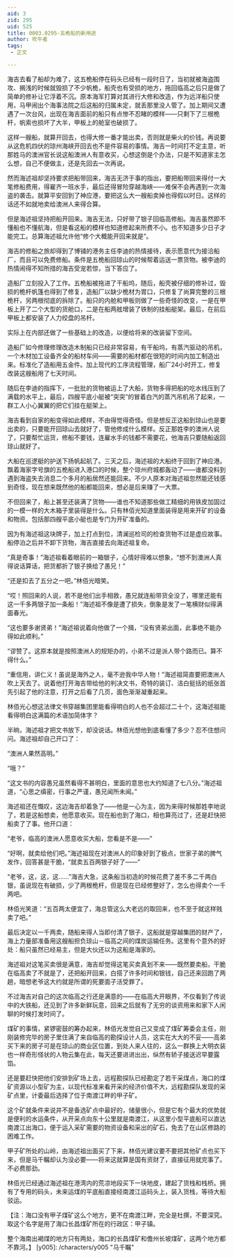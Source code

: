 ```yaml
---
aid: 3
zid: 295
uid: 525
title: 0003.0295-五桅船的新用途
author: 吹牛者
tags: 
 - 正文

---
```




  海吉去看了船却为难了，这五桅船停在码头已经有一段时日了，当初就被海盗围攻、搁浅的时候就毁损了不少帆桅，船壳也有受损的地方，拖回临高之后只是做了简单的修补让它浮着不沉。原本海军打算对其进行大修和改造，作为远洋船只使用，马甲闹出个海事法院之后这船的归属未定，就丢那里没人管了。加上期间又遭遇了一次台风，出现在海吉面前的船只有点惨不忍睹的模样——只剩下了三根桅杆，帆索也损坏了大半，甲板上的舱室也破损了。

  这样一艘船，就算开回去，也得大修一番才能出卖，否则就是柴火的价钱。再说要从这危机四伏的琼州海峡开回去也不是件容易的事情。海吉一时间打不定主意，听那姓马的澳洲官长说这船澳洲人有意收买，心想这倒是个办法，只是不知道家主怎么想，自己不便做主，还是先回去一次再说。

  然而海述祖却坚持要求把船带回来，海吉无济于事的指出，要把船带回来得付一大笔修船费用，得雇齐一班水手，最后还得冒险穿越海峡——难保不会再遇到一次海盗的袭击。就算平安回到了神应港，要把这么大一艘船卖掉也得假以时日。这样的话还不如就地卖给澳洲人来得合算。

  但是海述祖坚持把船开回来。海吉无法，只好带了银子回临高修船。海吉虽然即不懂船也不懂航海，但是看这船的模样也知道修起来所费不小。也不知道多少日子才能完工。总算海述祖允许他“修个大概能开回来就是”。

  海吉的修船之旅却得到了博铺的港务主任李迪的热情接待，表示愿意代为接洽船厂，而且可以免费修船。条件是五桅船回琼山的时候帮着运送一票货物。被李迪的热情闹得不知所措的海吉受宠若惊，当下答应了。

  造船厂立刻投入了工作。五桅船被拖进了干船坞，随后，船壳被仔细的修补过，毁损的桅杆帆篷也得到了修复，造船厂以缺少桅材为胃口，只修复了尚算完整的三根桅杆，另两根彻底的拆除了。船只的内舱和甲板则做了一些奇怪的改变，一是在甲板上开了二个大型的货舱口，二是在船两舷增装了铁制的挂船艇架。最后，在前后甲板上都安装了人力绞盘的吊杆。

  实际上在内部还做了一些基础上的改造，以便给将来的改装留下空间。

  造船厂如今修理修理改造木制船只已经非常容易，有干船坞，有蒸汽驱动的吊机，一个木材加工设备齐全的船材车间——需要的船材都在很短的时间内加工制造出来。标准化了造船用五金件。加上现代的工序流程管理，船厂24小时开工，修复改装这艘船用了七天时间。

  随后在李迪的指挥下，一批批的货物被运上了大船，货物多得把船的吃水线压到了满载的水平上，最后，四艘平底小艇被“突突”的冒着白汽的蒸汽吊机吊了起来，一群工人小心翼翼的把它们挂在艇架上。

  海吉看到自家的船变得如此模样，不由得觉得奇怪。但是想反正这船到琼山也是要出卖的，只要能开回琼山去就好了，管他修成什么模样。反正那姓李的澳洲人说了，只要帮忙运货，修船不要钱，连雇水手的钱都不需要花，他海吉只要随船返回琼山就好了。

  大船在巡逻艇的护送下扬帆起航了。三天之后，海述祖的大船终于回到了神应港。飘着海家字号旗的五桅船进入港口的时候，整个琼州府城都轰动了——谁都没料到遇到海盗失去消息二个多月的船居然还能回来。不少人原本对海述祖忽然能还钱感到奇怪，现在想来既然他的船都能回来，想必是后来赚了一大票。

  不但回来了，船上甚至还装满了货物——谁也不知道那些做工精细的用铁皮加固过的一模一样的大木箱子里装得是什么。只有林佰光知道里面装得是用来开矿的设备和物资。包括那四艘平底小艇也是专门为开矿准备的。

  因为有海述祖这块牌子，加上打点到位，清澜巡检司的检查货物不过是虚应故事。船停泊之后并不卸下货物，海吉直接去向海述祖复命。

  “真是奇事！”海述祖看着眼前的一箱银子，心情好得难以想象，“想不到澳洲人真得说话算话，把货都折了银子换给了愚兄！”

  “还是扣去了五分之一吧。”林佰光暗笑。

  “哎！照回来的人说，若不是他们出手相救，愚兄就连船带货全没了，哪里还能有这一千多两银子加一条船！”海述祖不像是遭了损失，倒象是发了一笔横财似得满面春光。

  “这也要多谢贤弟！”海述祖说着向他做了一个揖，“没有贤弟出面，此事绝不能办得如此顺利。”

  “谬赞了。这原本就是按照澳洲人的规矩办的，小弟不过是派人带个路而已。算不得什么。”

  “重信用，讲仁义！虽说是海外之人，毫不逊我中华人物！”海述祖简直要把澳洲人吹上天去了。说着他打开海吉带给他的判决文书，奇特的装订、洁白挺括的纸张首先引起了他的注意，打开之后看了几页，面色渐渐凝重起来。

  林佰光心想这法律文书穿越集团里能看得明白的人也不会超过二十个，这海述祖能看得明白这满篇的术语加简体字？

  半晌，海述祖才把文书放下，却没说话。林佰光想他到底看懂了多少？忍不住想问问。海述祖却自己开口了：

  “澳洲人果然高明。”

  “哦？”

  “这文书的内容愚兄虽然看得不甚明白，里面的意思也大约知道了七八分。”海述祖道，“心思之缜密，行事之严谨，愚兄闻所未闻。”

  海述祖还在慨叹，这边海吉却着急了——他是一心为主，因为来得时候那姓李地说了，若是这船想卖，他愿意收买。现在船也到了海口，相也算亮过了，还是赶快把船卖了了事。他开口道：

  “老爷，临高的澳洲人愿意收买大船，您看是不是——”

  “好啊，就卖给他们吧。”海述祖现在对澳洲人的印象好到了极点，世家子弟的脾气发作，回答甚是干脆，“就卖五百两银子好了——”

  “老爷，这，这，这……”海吉大急，这条船当初造的时候花费了差不多二千两白银，虽说现在有破损，少了两根桅杆，但是现在已经修整好了，怎么也得卖个一千两吧。

  林佰光笑道：“五百两太便宜了，海总管这么大老远的取回来，也不至于就这样贱卖了吧。”

  最后决定以一千两卖，随船来得人当即付清了银子，这船就是穿越集团的财产了，海上力量部准备用这艘船担负琼山－临高之间的煤炭运输任务。这里有个意外的好处：船只虽然已经易主，但是大伙还以为这船是海家的。

  海述祖对这笔买卖很是满意，海吉却觉得这笔买卖真划不来——既然要卖船，干脆在临高卖了不就是了，还把船开回来，白搭了许多时间和银钱，自己还来回跑了两趟，暗想老爷这大约就是所谓的死要面子活受罪了。

  不过海吉对自己的这次临高之行还是满意的——在临高大开眼界，不仅看到了传说中的大铁船，还见到了许多新鲜玩意，回来之后就有了无穷的谈资用来和家下人闲聊的时候打发时间了。

  煤矿的事情，紧锣密鼓的筹办起来，林佰光发觉自己又变成了煤矿筹委会主任，刚刚装修完毕的房子里住满了来自临高的勘探设计人员，这实在大大的不妥——高弟买下来的房子可是在琼山的商业区位置，到处人来人往的，这么一群换上大明衣装也一样奇形怪状的人物云集在此，每天还要进进出出，纵然有轿子接送迟早要露馅。

  还是要赶快把他们安排到矿场上去，远程勘探队已经勘定了若干采煤点，海口的煤矿资源以小型矿为主，以现代标准来看开采的经济价值不大，远程勘探队发现的采矿点里，计委最后选择了位于南渡江畔的甲子矿。

  这个矿就条件来说并不是备选矿点中最好的，储量很小，但是它有个最大的优势就是便利的水运条件，从开采点向东十公里就是南渡江，从这里小型平底船可以直达南渡江出海口，便于运入采矿需要的物资设备和采出的矿石，免去了在山区修路的困难工作。

  甲子矿所处的山岭，由海述祖出面买了下来，林佰光建议要不要把其他矿点也买下来，但是马千瞩却认为没必要——将来这就算是国有资财了，直接征用就完事了。不必费那劲。

  林佰光已经通过海述祖在港湾内的荒凉地段买下一块地皮，建起了货栈和栈桥。拥有了专用的码头，未来运煤的平底船直接经南渡江运码头上，装入货栈，等待大船驳运。

  【注：海口没有甲子煤矿这么个地方，更不在南渡江畔，完全是杜撰，不要深究。取这个名字是用了海口长昌煤矿所在的行政区：甲子镇。

  整个海南出褐煤的地方只有两处，海口的长昌煤矿和儋州长坡煤矿，这两个地方都不靠河。】
[y005]: /characters/y005 "马千瞩"


